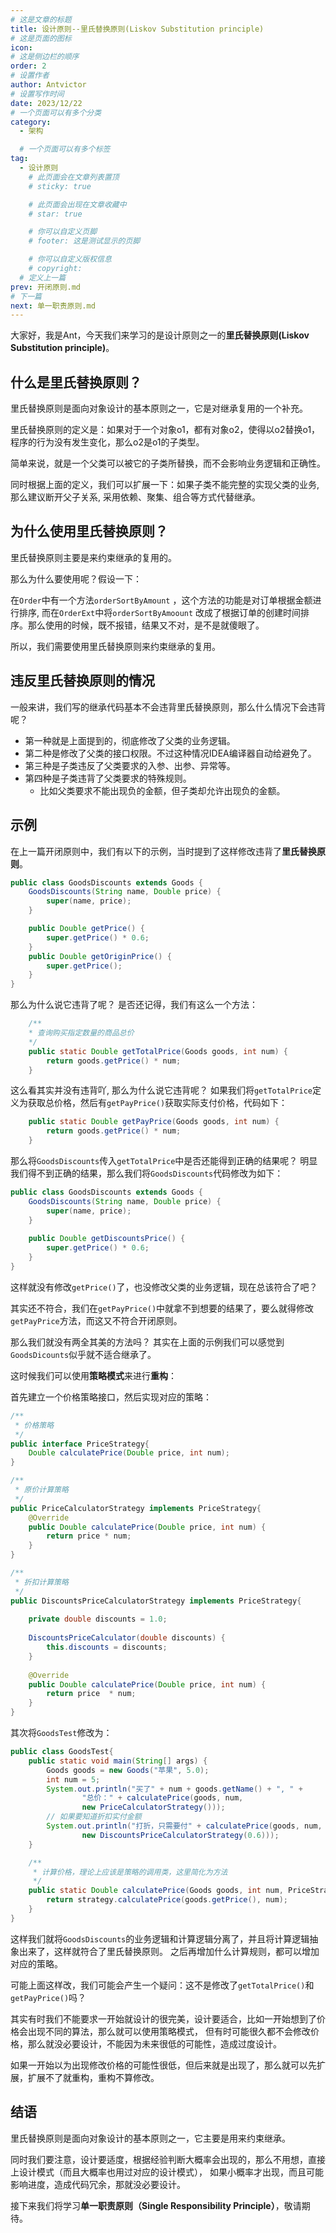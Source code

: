 ```yaml
---
# 这是文章的标题
title: 设计原则--里氏替换原则(Liskov Substitution principle)
# 这是页面的图标
icon:
# 这是侧边栏的顺序
order: 2
# 设置作者
author: Antvictor
# 设置写作时间
date: 2023/12/22
# 一个页面可以有多个分类
category:
  - 架构

  # 一个页面可以有多个标签
tag:
  - 设计原则
    # 此页面会在文章列表置顶
    # sticky: true

    # 此页面会出现在文章收藏中
    # star: true

    # 你可以自定义页脚
    # footer: 这是测试显示的页脚

    # 你可以自定义版权信息
    # copyright: 
  # 定义上一篇
prev: 开闭原则.md
# 下一篇
next: 单一职责原则.md
---
```

大家好，我是Ant，今天我们来学习的是设计原则之一的**里氏替换原则(Liskov Substitution principle)**。
## 什么是里氏替换原则？

里氏替换原则是面向对象设计的基本原则之一，它是对继承复用的一个补充。

里氏替换原则的定义是：如果对于一个对象o1，都有对象o2，使得以o2替换o1，程序的行为没有发生变化，那么o2是o1的子类型。

简单来说，就是一个父类可以被它的子类所替换，而不会影响业务逻辑和正确性。

同时根据上面的定义，我们可以扩展一下：如果子类不能完整的实现父类的业务, 那么建议断开父子关系, 采用依赖、聚集、组合等方式代替继承。
## 为什么使用里氏替换原则？

里氏替换原则主要是来约束继承的复用的。

那么为什么要使用呢？假设一下：

在`Order`中有一个方法`orderSortByAmount` ，这个方法的功能是对订单根据金额进行排序, 而在`OrderExt`中将`orderSortByAmoount`
改成了根据订单的创建时间排序。那么使用的时候，既不报错，结果又不对，是不是就傻眼了。

所以，我们需要使用里氏替换原则来约束继承的复用。

## 违反里氏替换原则的情况
一般来讲，我们写的继承代码基本不会违背里氏替换原则，那么什么情况下会违背呢？
+ 第一种就是上面提到的，彻底修改了父类的业务逻辑。
+ 第二种是修改了父类的接口权限。不过这种情况IDEA编译器自动给避免了。
+ 第三种是子类违反了父类要求的入参、出参、异常等。
+ 第四种是子类违背了父类要求的特殊规则。
  + 比如父类要求不能出现负的金额，但子类却允许出现负的金额。

## 示例

在上一篇开闭原则中，我们有以下的示例，当时提到了这样修改违背了**里氏替换原则**。
```java
public class GoodsDiscounts extends Goods {
	GoodsDiscounts(String name, Double price) {
		super(name, price);
	}

	public Double getPrice() {
		super.getPrice() * 0.6;
	}
	public Double getOriginPrice() {
		super.getPrice();
	}
}
```
那么为什么说它违背了呢？
是否还记得，我们有这么一个方法：
```java
    /**
	* 查询购买指定数量的商品总价
	*/
	public static Double getTotalPrice(Goods goods, int num) {
		return goods.getPrice() * num;
	}
```
这么看其实并没有违背吖, 那么为什么说它违背呢？
如果我们将`getTotalPrice`定义为获取总价格，然后有`getPayPrice()`获取实际支付价格，代码如下：
```java
    public static Double getPayPrice(Goods goods, int num) {
        return goods.getPrice() * num;
    }
```
那么将`GoodsDiscounts`传入`getTotalPrice`中是否还能得到正确的结果呢？
明显我们得不到正确的结果，那么我们将`GoodsDiscounts`代码修改为如下：
```java
public class GoodsDiscounts extends Goods {
	GoodsDiscounts(String name, Double price) {
		super(name, price);
	}
    
	public Double getDiscountsPrice() {
		super.getPrice() * 0.6;
	}
}
```
这样就没有修改`getPrice()`了，也没修改父类的业务逻辑，现在总该符合了吧？

其实还不符合，我们在`getPayPrice()`中就拿不到想要的结果了，要么就得修改`getPayPrice`方法，而这又不符合开闭原则。

那么我们就没有两全其美的方法吗？
其实在上面的示例我们可以感觉到`GoodsDicounts`似乎就不适合继承了。 

这时候我们可以使用**策略模式**来进行**重构**：

首先建立一个价格策略接口，然后实现对应的策略：
```java
/**
 * 价格策略
 */
public interface PriceStrategy{
    Double calculatePrice(Double price, int num);
}

/**
 * 原价计算策略
 */
public PriceCalculatorStrategy implements PriceStrategy{
    @Override
    public Double calculatePrice(Double price, int num) {
        return price * num;
    }
}

/**
 * 折扣计算策略
 */
public DiscountsPriceCalculatorStrategy implements PriceStrategy{
    
    private double discounts = 1.0;
    
    DiscountsPriceCalculator(double discounts) {
        this.discounts = discounts;
    }
    
    @Override
    public Double calculatePrice(Double price, int num) {
        return price  * num;
    }
}
```
其次将`GoodsTest`修改为：
```java
public class GoodsTest{
    public static void main(String[] args) {
        Goods goods = new Goods("苹果", 5.0);
        int num = 5;
        System.out.println("买了" + num + goods.getName() + ", " +
                "总价：" + calculatePrice(goods, num,
                new PriceCalculatorStrategy()));
        // 如果要知道折扣实付金额
        System.out.println("打折，只需要付" + calculatePrice(goods, num, 
                new DiscountsPriceCalculatorStrategy(0.6)));
    }

    /**
     * 计算价格，理论上应该是策略的调用类，这里简化为方法
     */
    public static Double calculatePrice(Goods goods, int num, PriceStrategy strategy) {
        return strategy.calculatePrice(goods.getPrice(), num);
    }
}
```

这样我们就将`GoodsDiscounts`的业务逻辑和计算逻辑分离了，并且将计算逻辑抽象出来了，这样就符合了里氏替换原则。
之后再增加什么计算规则，都可以增加对应的策略。

可能上面这样改，我们可能会产生一个疑问：这不是修改了`getTotalPrice()`和`getPayPrice()`吗？

其实有时我们不能要求一开始就设计的很完美，设计要适合，比如一开始想到了价格会出现不同的算法，那么就可以使用策略模式，
但有时可能很久都不会修改价格，那么就没必要设计，不能因为未来很低的可能性，造成过度设计。

如果一开始以为出现修改价格的可能性很低，但后来就是出现了，那么就可以先扩展，扩展不了就重构，重构不算修改。


## 结语

里氏替换原则是面向对象设计的基本原则之一，它主要是用来约束继承。

同时我们要注意，设计要适度，根据经验判断大概率会出现的，那么不用想，直接上设计模式（而且大概率也用过对应的设计模式），
如果小概率才出现，而且可能影响进度，造成代码冗余，那就没必要设计。

接下来我们将学习**单一职责原则（Single Responsibility Principle）**，敬请期待。